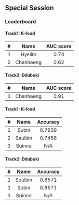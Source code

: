 ## Special Session
### Leaderboard

#### Track1: K-food
|#|Name|AUC score|
|:---:|:---:|:---:|
|1|Hyelim|0.74|
|2|Chanhaeng|0.62|

#### Track2: Ddubuki
|#|Name|AUC score|
|:---:|:---:|:---:|
|1|Chanhaeng|0.91|



#### Track1: K-food
|#|Name|Accuracy|
|:---:|:---:|:---:|
|1|Subin|0.7939|
|2|Seulbin|0.7456|
|3|Suinne|N/A|

#### Track2: Ddubuki
|#|Name|Accuracy|
|:---:|:---:|:---:|
|1|Seulbin|0.8571|
|1|Subin|0.8571|
|3|Suinne|N/A|
